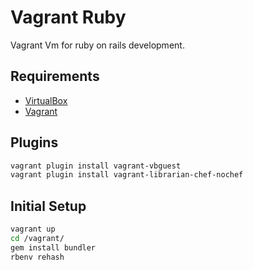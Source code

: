 # Vagrant Ruby

Vagrant Vm for ruby on rails development.

## Requirements

* [VirtualBox](https://www.virtualbox.org)
* [Vagrant](http://vagrantup.com)

## Plugins

```bash
vagrant plugin install vagrant-vbguest
vagrant plugin install vagrant-librarian-chef-nochef
```

## Initial Setup

```bash
vagrant up
cd /vagrant/
gem install bundler
rbenv rehash
```
